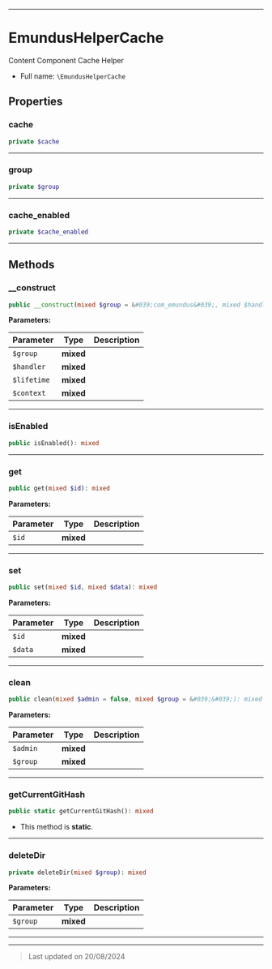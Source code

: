 ***

# EmundusHelperCache

Content Component Cache Helper



* Full name: `\EmundusHelperCache`



## Properties


### cache



```php
private $cache
```






***

### group



```php
private $group
```






***

### cache_enabled



```php
private $cache_enabled
```






***

## Methods


### __construct



```php
public __construct(mixed $group = &#039;com_emundus&#039;, mixed $handler = &#039;&#039;, mixed $lifetime = &#039;&#039;, mixed $context = &#039;component&#039;): mixed
```








**Parameters:**

| Parameter | Type | Description |
|-----------|------|-------------|
| `$group` | **mixed** |  |
| `$handler` | **mixed** |  |
| `$lifetime` | **mixed** |  |
| `$context` | **mixed** |  |






***

### isEnabled



```php
public isEnabled(): mixed
```













***

### get



```php
public get(mixed $id): mixed
```








**Parameters:**

| Parameter | Type | Description |
|-----------|------|-------------|
| `$id` | **mixed** |  |






***

### set



```php
public set(mixed $id, mixed $data): mixed
```








**Parameters:**

| Parameter | Type | Description |
|-----------|------|-------------|
| `$id` | **mixed** |  |
| `$data` | **mixed** |  |






***

### clean



```php
public clean(mixed $admin = false, mixed $group = &#039;&#039;): mixed
```








**Parameters:**

| Parameter | Type | Description |
|-----------|------|-------------|
| `$admin` | **mixed** |  |
| `$group` | **mixed** |  |






***

### getCurrentGitHash



```php
public static getCurrentGitHash(): mixed
```



* This method is **static**.









***

### deleteDir



```php
private deleteDir(mixed $group): mixed
```








**Parameters:**

| Parameter | Type | Description |
|-----------|------|-------------|
| `$group` | **mixed** |  |






***


***
> Last updated on 20/08/2024
